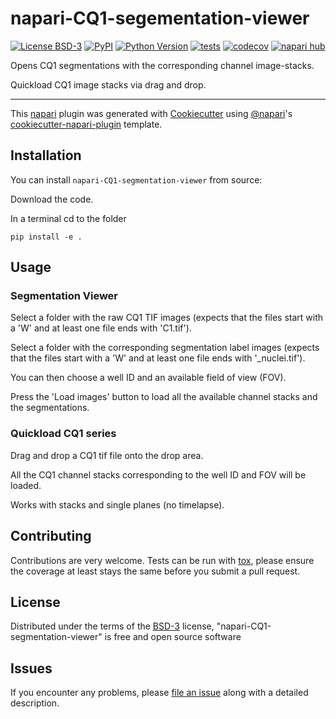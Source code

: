 # napari-CQ1-segementation-viewer

[![License BSD-3](https://img.shields.io/pypi/l/napari-CQ1-segmentation-viewer.svg?color=green)](https://github.com/loicsauteur/napari-CQ1-segmentation-viewer/raw/main/LICENSE)
[![PyPI](https://img.shields.io/pypi/v/napari-CQ1-segmentation-viewer.svg?color=green)](https://pypi.org/project/napari-CQ1-segmentation-viewer)
[![Python Version](https://img.shields.io/pypi/pyversions/napari-CQ1-segmentation-viewer.svg?color=green)](https://python.org)
[![tests](https://github.com/loicsauteur/napari-CQ1-segmentation-viewer/workflows/tests/badge.svg)](https://github.com/loicsauteur/napari-CQ1-segmentation-viewer/actions)
[![codecov](https://codecov.io/gh/loicsauteur/napari-CQ1-segmentation-viewer/branch/main/graph/badge.svg)](https://codecov.io/gh/loicsauteur/napari-CQ1-segmentation-viewer)
[![napari hub](https://img.shields.io/endpoint?url=https://api.napari-hub.org/shields/napari-CQ1-segmentation-viewer)](https://napari-hub.org/plugins/napari-CQ1-segmentation-viewer)

Opens CQ1 segmentations with the corresponding channel image-stacks.

Quickload CQ1 image stacks via drag and drop.

----------------------------------

This [napari] plugin was generated with [Cookiecutter] using [@napari]'s [cookiecutter-napari-plugin] template.

<!--
Don't miss the full getting started guide to set up your new package:
https://github.com/napari/cookiecutter-napari-plugin#getting-started

and review the napari docs for plugin developers:
https://napari.org/stable/plugins/index.html
-->

## Installation

<!--
You can install `napari-CQ1-segmentation-viewer` via [pip]:

    pip install napari-CQ1-segmentation-viewer
-->
You can install `napari-CQ1-segmentation-viewer` from source:

Download the code.

In a terminal cd to the folder

    pip install -e .

## Usage
### Segmentation Viewer
Select a folder with the raw CQ1 TIF images (expects that the files start with a 'W' 
and at least one file ends with 'C1.tif').

Select a folder with the corresponding segmentation label images (expects that the files start with a 'W' 
and at least one file ends with '_nuclei.tif').

You can then choose a well ID and an available field of view (FOV).

Press the 'Load images' button to load all the available channel stacks and the segmentations.

### Quickload CQ1 series
Drag and drop a CQ1 tif file onto the drop area.

All the CQ1 channel stacks corresponding to the well ID and FOV will be loaded.

Works with stacks and single planes (no timelapse).



## Contributing

Contributions are very welcome. Tests can be run with [tox], please ensure
the coverage at least stays the same before you submit a pull request.

## License

Distributed under the terms of the [BSD-3] license,
"napari-CQ1-segmentation-viewer" is free and open source software

## Issues

If you encounter any problems, please [file an issue] along with a detailed description.

[file an issue]: https://github.com/loicsauteur/napari-CQ1-segmentation-viewer/issues
[napari]: https://github.com/napari/napari
[Cookiecutter]: https://github.com/audreyr/cookiecutter
[@napari]: https://github.com/napari
[MIT]: http://opensource.org/licenses/MIT
[BSD-3]: http://opensource.org/licenses/BSD-3-Clause
[GNU GPL v3.0]: http://www.gnu.org/licenses/gpl-3.0.txt
[GNU LGPL v3.0]: http://www.gnu.org/licenses/lgpl-3.0.txt
[Apache Software License 2.0]: http://www.apache.org/licenses/LICENSE-2.0
[Mozilla Public License 2.0]: https://www.mozilla.org/media/MPL/2.0/index.txt
[cookiecutter-napari-plugin]: https://github.com/napari/cookiecutter-napari-plugin

[napari]: https://github.com/napari/napari
[tox]: https://tox.readthedocs.io/en/latest/
[pip]: https://pypi.org/project/pip/
[PyPI]: https://pypi.org/
